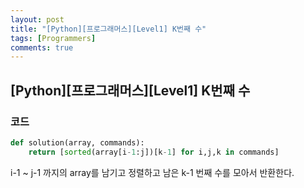 ```yaml
---
layout: post
title: "[Python][프로그래머스][Level1] K번째 수"
tags: [Programmers]
comments: true
---
```


## [Python][프로그래머스][Level1] K번째 수

### 코드

```python
def solution(array, commands):
    return [sorted(array[i-1:j])[k-1] for i,j,k in commands]
```

i-1 ~ j-1 까지의 array를 남기고 정렬하고 남은 k-1 번째 수를 모아서 반환한다.